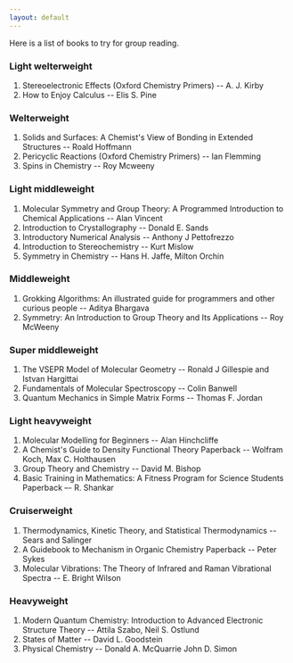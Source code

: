 ```yaml
---
layout: default
---
```

Here is a list of books to try for group reading. 

### Light welterweight
1. Stereoelectronic Effects (Oxford Chemistry Primers) -- A. J. Kirby      
2. How to Enjoy Calculus -- Elis S. Pine 

### Welterweight 
1. Solids and Surfaces: A Chemist's View of Bonding in Extended Structures -- Roald Hoffmann   
2. Pericyclic Reactions (Oxford Chemistry Primers) -- Ian Flemming
3. Spins in Chemistry -- Roy Mcweeny

### Light middleweight    
1. Molecular Symmetry and Group Theory: A Programmed Introduction to Chemical Applications -- Alan Vincent   
2. Introduction to Crystallography -- Donald E. Sands   
3. Introductory Numerical Analysis -- Anthony J Pettofrezzo   
4. Introduction to Stereochemistry -- Kurt Mislow   
5. Symmetry in Chemistry -- Hans H. Jaffe, Milton Orchin    

### Middleweight   
1. Grokking Algorithms: An illustrated guide for programmers and other curious people -- Aditya Bhargava   
2. Symmetry: An Introduction to Group Theory and Its Applications -- Roy McWeeny    

### Super middleweight   
1. The VSEPR Model of Molecular Geometry -- Ronald J Gillespie and Istvan Hargittai    
2. Fundamentals of Molecular Spectroscopy -- Colin Banwell     
3. Quantum Mechanics in Simple Matrix Forms -- Thomas F. Jordan    

### Light heavyweight   
1. Molecular Modelling for Beginners -- Alan Hinchcliffe    
2. A Chemist's Guide to Density Functional Theory Paperback -- Wolfram Koch, Max C. Holthausen 
3. Group Theory and Chemistry -- David M. Bishop    
4. Basic Training in Mathematics: A Fitness Program for Science Students Paperback –- R. Shankar    

### Cruiserweight   
1. Thermodynamics, Kinetic Theory, and Statistical Thermodynamics -- Sears and Salinger   
2. A Guidebook to Mechanism in Organic Chemistry Paperback -- Peter Sykes   
3. Molecular Vibrations: The Theory of Infrared and Raman Vibrational Spectra -- E. Bright Wilson    

### Heavyweight 
1. Modern Quantum Chemistry: Introduction to Advanced Electronic Structure Theory -- Attila Szabo, Neil S. Ostlund   
2. States of Matter -- David L. Goodstein   
3. Physical Chemistry -- Donald A. McQuarrie John D. Simon    



